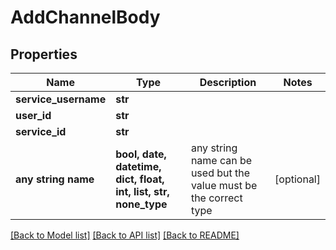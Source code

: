 # AddChannelBody


## Properties
Name | Type | Description | Notes
------------ | ------------- | ------------- | -------------
**service_username** | **str** |  | 
**user_id** | **str** |  | 
**service_id** | **str** |  | 
**any string name** | **bool, date, datetime, dict, float, int, list, str, none_type** | any string name can be used but the value must be the correct type | [optional]

[[Back to Model list]](../README.md#documentation-for-models) [[Back to API list]](../README.md#documentation-for-api-endpoints) [[Back to README]](../README.md)


